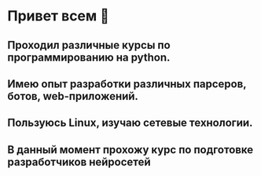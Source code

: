 # Привет всем 👋

## Проходил различные курсы по программированию на python.
## Имею опыт разработки различных парсеров, ботов, web-приложений.
## Пользуюсь Linux, изучаю сетевые технологии.
## В данный момент прохожу курс по подготовке разработчиков  нейросетей
